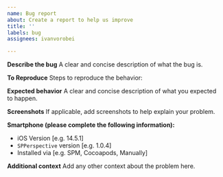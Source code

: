 ```yaml
---
name: Bug report
about: Create a report to help us improve
title: ''
labels: bug
assignees: ivanvorobei

---
```


**Describe the bug**
A clear and concise description of what the bug is.

**To Reproduce**
Steps to reproduce the behavior:

**Expected behavior**
A clear and concise description of what you expected to happen.

**Screenshots**
If applicable, add screenshots to help explain your problem.

**Smartphone (please complete the following information):**
 - iOS Version [e.g. 14.5.1]
 - `SPPerspective` version [e.g. 1.0.4]
 - Installed via [e.g. SPM, Cocoapods, Manually]

**Additional context**
Add any other context about the problem here.
